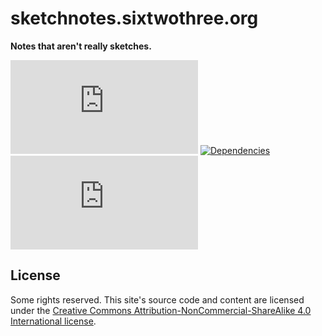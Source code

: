 # sketchnotes.sixtwothree.org

**Notes that aren't really sketches.**

[![Build](https://img.shields.io/circleci/build/gh/jgarber623/sketchnotes.sixtwothree.org?style=for-the-badge)](https://circleci.com/gh/jgarber623/sketchnotes.sixtwothree.org)
[![Dependencies](https://img.shields.io/depfu/jgarber623/sketchnotes.sixtwothree.org.svg?style=for-the-badge)](https://depfu.com/github/jgarber623/sketchnotes.sixtwothree.org)
[![Vulnerabilities](https://img.shields.io/snyk/vulnerabilities/github/jgarber623/sketchnotes.sixtwothree.org?style=for-the-badge)](https://snyk.io/test/github/jgarber623/sketchnotes.sixtwothree.org)

## License

Some rights reserved. This site's source code and content are licensed under the [Creative Commons Attribution-NonCommercial-ShareAlike 4.0 International license](https://creativecommons.org/licenses/by-nc-sa/4.0/).
